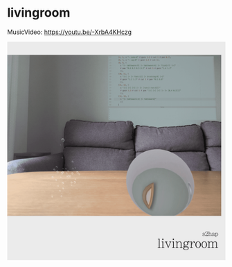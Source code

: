 # livingroom

MusicVideo: https://youtu.be/-XrbA4KHczg

[![livingroom](https://raw.githubusercontent.com/mynkit/livingroom/main/logo/livingroom_jacket.png)](https://youtu.be/-XrbA4KHczg "livingroom")
